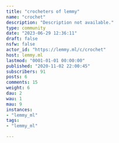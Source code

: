 ```yaml
---
title: "crocheters of lemmy" 
name: "crochet"
description: "Description not available."
type: community
date: "2023-06-29 12:36:11"
draft: false
nsfw: false
actor_id: "https://lemmy.ml/c/crochet"
host: lemmy.ml
lastmod: "0001-01-01 00:00:00"
published: "2020-11-02 22:00:45"
subscribers: 91
posts: 6
comments: 15
weight: 6
dau: 2
wau: 1
mau: 9
instances:
- "lemmy_ml"
tags: 
- "lemmy_ml"

---
```

